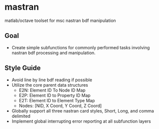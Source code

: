 # mastran
matlab/octave toolset for msc nastran bdf manipulation

## Goal
* Create simple subfunctions for commonly performed tasks involving nastran bdf processing and manipulation.

## Style Guide
* Avoid line by line bdf reading if possible
* Utilize the core parent data structures
    * E2N: Element ID To Node ID Map
    * E2P: Element ID to Property ID Map
    * E2T: Element ID to Element Type Map
    * Nodes: [NID, X Coord, Y Coord, Z Coord]
* Globally support all three nastran card styles, Short, Long, and comma delimited
* Implement global interrupting error reporting at all subfunction layers
